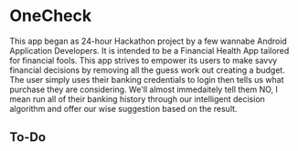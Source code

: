 # OneCheck

This app began as 24-hour Hackathon project by a few wannabe Android Application Developers. It is intended to be 
a Financial Health App tailored for financial fools. This app strives to empower its users to make savvy financial
decisions by removing all the guess work out creating a budget. The user simply uses their banking credentials to 
login then tells us what purchase they are considering. We'll almost immedaitely tell them NO, I mean run all of 
their banking history through our intelligent decision algorithm and offer our wise suggestion based on the result.

## To-Do

